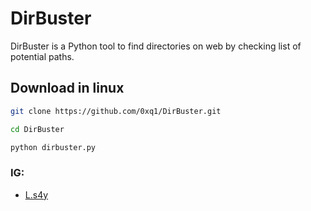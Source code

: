 
# DirBuster

DirBuster is a Python tool to find directories on web by checking list of potential paths.

## Download in linux



```bash
git clone https://github.com/0xq1/DirBuster.git

cd DirBuster

python dirbuster.py
```
### IG:
- [L.s4y](instagram.com/l.s54y)
